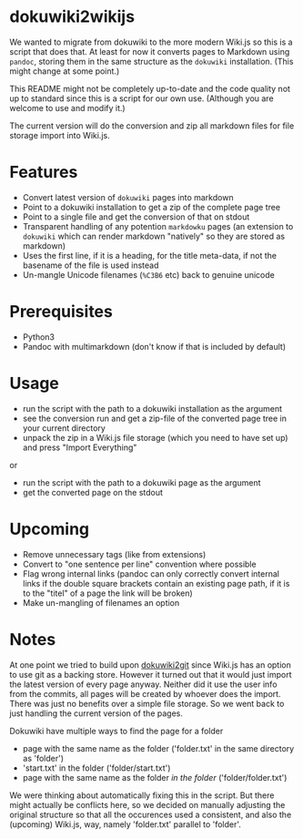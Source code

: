 # dokuwiki2wikijs

We wanted to migrate from dokuwiki to the more modern Wiki.js so this is a script that does that.
At least for now it converts pages to Markdown using `pandoc`, storing them in the same structure as the `dokuwiki` installation.
(This might change at some point.)

This README might not be completely up-to-date and the code quality not up to standard since this is a script for our own use. (Although you are welcome to use and modify it.)

The current version will do the conversion and zip all markdown files for file storage import into Wiki.js.

# Features

- Convert latest version of `dokuwiki` pages into markdown
- Point to a dokuwiki installation to get a zip of the complete page tree
- Point to a single file and get the conversion of that on stdout
- Transparent handling of any potention `markdowku` pages (an extension to `dokuwiki` which can render markdown "natively" so they are stored as markdown)
- Uses the first line, if it is a heading, for the title meta-data, if not the basename of the file is used instead
- Un-mangle Unicode filenames (`%C3B6` etc) back to genuine unicode

# Prerequisites

- Python3
- Pandoc with multimarkdown (don't know if that is included by default)

# Usage

- run the script with the path to a dokuwiki installation as the argument
- see the conversion run and get a zip-file of the converted page tree in your current directory
- unpack the zip in a Wiki.js file storage (which you need to have set up) and press "Import Everything"

or

- run the script with the path to a dokuwiki page as the argument
- get the converted page on the stdout

# Upcoming

- Remove unnecessary tags (like from extensions)
- Convert to "one sentence per line" convention where possible
- Flag wrong internal links (pandoc can only correctly convert internal links if the double square brackets contain an existing page path, if it is to the "titel" of a page the link will be broken)
- Make un-mangling of filenames an option

# Notes

At one point we tried to build upon [dokuwiki2git](https://github.com/hoxu/dokuwiki2git) since Wiki.js has an option to use git as a backing store.
However it turned out that it would just import the latest version of every page anyway.
Neither did it use the user info from the commits, all pages will be created by whoever does the import.
There was just no benefits over a simple file storage.
So we went back to just handling the current version of the pages.

Dokuwiki have multiple ways to find the page for a folder

- page with the same name as the folder ('folder.txt' in the same directory as 'folder')
- 'start.txt' in the folder ('folder/start.txt')
- page with the same name as the folder _in the folder_ ('folder/folder.txt')

We were thinking about automatically fixing this in the script.
But there might actually be conflicts here, so we decided on manually adjusting the original structure so that all the occurences used a consistent, and also the (upcoming) Wiki.js, way, namely 'folder.txt' parallel to 'folder'.